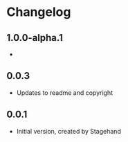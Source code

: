 # Changelog

## 1.0.0-alpha.1

-

## 0.0.3

- Updates to readme and copyright

## 0.0.1

- Initial version, created by Stagehand
